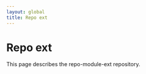 ```yaml
---
layout: global
title: Repo ext
---
```


# Repo ext
This page describes the repo-module-ext repository.
